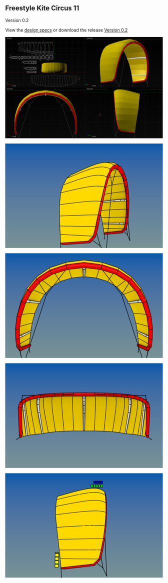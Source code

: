 
## Freestyle Kite Circus 11

Version 0.2

View the [design specs](https://github.com/wingworks/Circus-11/blob/master/Circus-11.kite) or download the release [Version 0.2](https://github.com/wingworks/Circus-11/releases)

![Kite 3D preview](https://github.com/wingworks/Circus-11/blob/master/quad_view.png)  

![Kite 3D preview](https://github.com/wingworks/Circus-11/blob/master/Circus-11_perspective.png)  

![Kite 3D preview](https://github.com/wingworks/Circus-11/blob/master/Circus-11_front.png)

![Kite 3D preview](https://github.com/wingworks/Circus-11/blob/master/Circus-11_bottom.png)

![Kite 3D preview](https://github.com/wingworks/Circus-11/blob/master/Circus-11_right.png)



